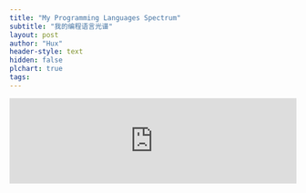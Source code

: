```yaml
---
title: "My Programming Languages Spectrum"
subtitle: "我的编程语言光谱"
layout: post
author: "Hux"
header-style: text
hidden: false
plchart: true
tags:
---
```


<iframe 
  id="chart"
  src="https://huangxuan.me/PL-chart/"
  frameborder="0" 
  scrolling="no" 
  style="width: 100%">
</iframe>
